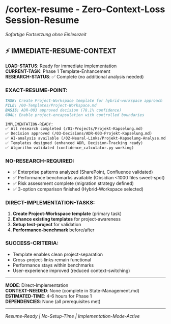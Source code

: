 # /cortex-resume - Zero-Context-Loss Session-Resume

*Sofortige Fortsetzung ohne Einlesezeit*

## ⚡ **IMMEDIATE-RESUME-CONTEXT**

**LOAD-STATUS**: Ready for immediate implementation  
**CURRENT-TASK**: Phase 1 Template-Enhancement  
**RESEARCH-STATUS**: ✅ Complete (no additional analysis needed)

### **EXACT-RESUME-POINT:**
```markdown
TASK: Create Project-Workspace template for hybrid-workspace approach
FILE: /00-Templates/Project-Workspace.md
BASIS: ADR-003 approved decision (78.1% confidence)
GOAL: Enable project-encapsulation with controlled boundaries

IMPLEMENTATION-READY:
✅ All research completed (/01-Projects/Projekt-Kapselung.md)
✅ Decision approved (/03-Decisions/ADR-003-Projekt-Kapselung.md)  
✅ AI-analysis available (/02-Neural-Links/Projekt-Kapselung-Analyse.md)
✅ Templates designed (enhanced ADR, Decision-Tracking ready)
✅ Algorithm validated (confidence_calculator.py working)
```

### **NO-RESEARCH-REQUIRED:**
- ✅ Enterprise patterns analyzed (SharePoint, Confluence validated)
- ✅ Performance benchmarks available (Obsidian <1000 files sweet-spot)
- ✅ Risk assessment complete (migration strategy defined)
- ✅ 3-option comparison finished (Hybrid-Workspace selected)

### **DIRECT-IMPLEMENTATION-TASKS:**
1. **Create Project-Workspace template** (primary task)
2. **Enhance existing templates** for project-awareness  
3. **Setup test-project** for validation
4. **Performance-benchmark** before/after

### **SUCCESS-CRITERIA:**
- Template enables clean project-separation
- Cross-project-links remain functional
- Performance stays within benchmarks
- User-experience improved (reduced context-switching)

---
**MODE**: Direct-Implementation  
**CONTEXT-NEEDED**: None (complete in State-Management.md)  
**ESTIMATED-TIME**: 4-6 hours for Phase 1  
**DEPENDENCIES**: None (all prerequisites met)

---
*Resume-Ready | No-Setup-Time | Implementation-Mode-Active*